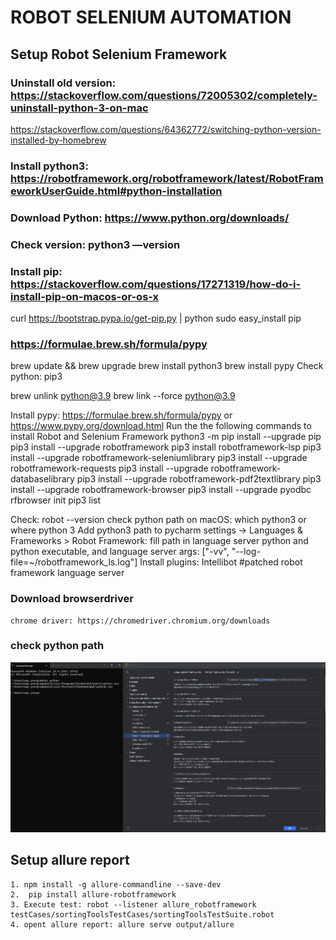 # ROBOT SELENIUM AUTOMATION
## Setup Robot Selenium Framework
### Uninstall old version: https://stackoverflow.com/questions/72005302/completely-uninstall-python-3-on-mac 
https://stackoverflow.com/questions/64362772/switching-python-version-installed-by-homebrew 
### Install python3: https://robotframework.org/robotframework/latest/RobotFrameworkUserGuide.html#python-installation 
### Download Python: https://www.python.org/downloads/ 
### Check version: python3 —version
### Install pip: https://stackoverflow.com/questions/17271319/how-do-i-install-pip-on-macos-or-os-x 
curl https://bootstrap.pypa.io/get-pip.py | python
sudo easy_install pip

### https://formulae.brew.sh/formula/pypy 
brew update && brew upgrade 
brew install python3
brew install pypy
Check python: pip3

brew unlink python@3.9
brew link --force python@3.9


Install pypy: https://formulae.brew.sh/formula/pypy or  https://www.pypy.org/download.html 
Run the the following commands to install Robot and Selenium Framework
python3 -m pip install --upgrade pip
pip3 install --upgrade robotframework
pip3 install robotframework-lsp
pip3 install --upgrade robotframework-seleniumlibrary
pip3 install --upgrade robotframework-requests
pip3 install --upgrade robotframework-databaselibrary
pip3 install --upgrade robotframework-pdf2textlibrary
pip3 install --upgrade robotframework-browser
pip3 install --upgrade pyodbc
rfbrowser init
pip3 list

Check:  robot --version
check python path on macOS: which python3 or where python 3
Add python3 path to pycharm settings -> Languages & Frameworks > Robot Framework: fill path in language server python and python executable, and language server args: ["-vv", "--log-file=~/robotframework_ls.log"] 
Install plugins:
    Intellibot #patched
    robot framework language server

### Download browserdriver
    chrome driver: https://chromedriver.chromium.org/downloads 

### check python path
![img_3.png](resources/assets/img_3.png)

## Setup allure report
    1. npm install -g allure-commandline --save-dev
    2.  pip install allure-robotframework 
    3. Execute test: robot --listener allure_robotframework testCases/sortingToolsTestCases/sortingToolsTestSuite.robot
    4. opent allure report: allure serve output/allure  
